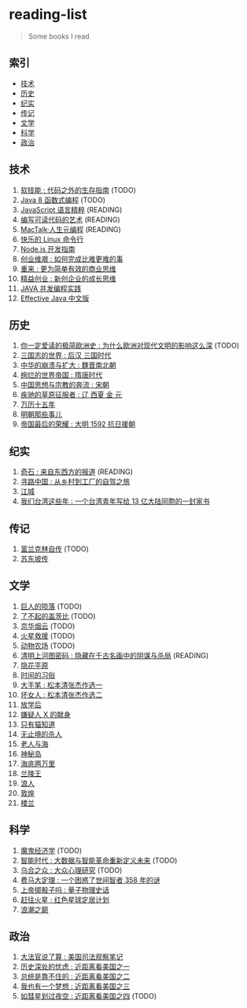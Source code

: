 # reading-list

> Some books I read

## 索引

- [技术](#技术)
- [历史](#历史)
- [纪实](#纪实)
- [传记](#传记)
- [文学](#文学)
- [科学](#科学)
- [政治](#政治)

## 技术

1. [软技能 : 代码之外的生存指南](https://book.douban.com/subject/26835090/) (TODO)
1. [Java 8 函数式编程](https://book.douban.com/subject/26346017/) (TODO)
1. [JavaScript 语言精粹](https://book.douban.com/subject/11874748/) (READING)
1. [编写可读代码的艺术](https://book.douban.com/subject/10797189/) (READING)
2. [MacTalk·人生元编程](https://book.douban.com/subject/25826578/) (READING)
1. [快乐的 Linux 命令行](http://billie66.github.io/TLCL/)
1. [Node.js 开发指南](https://book.douban.com/subject/10789820/)
1. [创业维艰 : 如何完成比难更难的事](https://book.douban.com/subject/26306686/)
1. [重来 : 更为简单有效的商业思维](https://book.douban.com/subject/5320866/)
1. [精益创业 : 新创企业的成长思维](https://book.douban.com/subject/10945606/)
1. [JAVA 并发编程实践](https://book.douban.com/subject/2148132/)
1. [Effective Java 中文版](https://book.douban.com/subject/1103015/)

## 历史

1. [你一定爱读的极简欧洲史 : 为什么欧洲对现代文明的影响这么深](https://book.douban.com/subject/5366248/) (TODO)
1. [三国志的世界 : 后汉 三国时代](https://book.douban.com/subject/25828722/)
1. [中华的崩溃与扩大 : 魏晋南北朝](https://book.douban.com/subject/25828759/)
1. [绚烂的世界帝国 : 隋唐时代](https://book.douban.com/subject/10539156/)
1. [中国思想与宗教的奔流 : 宋朝](https://book.douban.com/subject/10553731/)
1. [疾驰的草原征服者 : 辽 西夏 金 元](https://book.douban.com/subject/20516975/)
1. [万历十五年](https://book.douban.com/subject/1858410/)
1. [明朝那些事儿](https://book.douban.com/subject/7163250/)
1. [帝国最后的荣耀 : 大明 1592 抗日援朝](https://book.douban.com/subject/6791427/)

## 纪实

1. [奇石 : 来自东西方的报道](https://book.douban.com/subject/25833450/) (READING)
1. [寻路中国 : 从乡村到工厂的自驾之旅](https://book.douban.com/subject/5414391/)
1. [江城](https://book.douban.com/subject/7060185/)
1. [我们台湾这些年 : 一个台湾青年写给 13 亿大陆同胞的一封家书](https://book.douban.com/subject/4113090/)

## 传记

1. [富兰克林自传](https://book.douban.com/subject/11632947/) (TODO)
1. [苏东坡传](https://book.douban.com/subject/4896729/)

## 文学

1. [巨人的陨落](https://book.douban.com/subject/26698660/) (TODO)
1. [了不起的盖茨比](https://book.douban.com/subject/22025032/) (TODO)
1. [京华烟云](https://book.douban.com/subject/4871467/) (TODO)
1. [火星救援](https://book.douban.com/subject/26586492/) (TODO)
1. [动物农场](https://book.douban.com/subject/4908879/) (TODO)
1. [清明上河图密码 : 隐藏在千古名画中的阴谋与杀局](https://book.douban.com/subject/26265745/) (READING)
1. [隐花平原](https://book.douban.com/subject/21693092/)
1. [时间的习俗](https://book.douban.com/subject/24840351/)
1. [大手笔 : 松本清张杰作选一](https://book.douban.com/subject/20267980/)
1. [坏女人 : 松本清张杰作选二](https://book.douban.com/subject/20381888/)
1. [放学后](https://book.douban.com/subject/4074636/)
1. [嫌疑人 X 的献身](https://book.douban.com/subject/3211779/)
1. [只有猫知道](https://book.douban.com/subject/6712851/)
1. [无止境的杀人](https://book.douban.com/subject/11621649/)
1. [老人与海](https://book.douban.com/subject/20443556/)
1. [神秘岛](https://book.douban.com/subject/3198681/)
1. [海底两万里](https://book.douban.com/subject/1703952/)
1. [兰陵王](https://book.douban.com/subject/24292290/)
1. [浪人](https://book.douban.com/subject/23011195/)
1. [敦煌](https://book.douban.com/subject/5348044/)
1. [楼兰](https://book.douban.com/subject/24529164/)

## 科学

1. [魔鬼经济学](https://book.douban.com/subject/26799211/) (TODO)
1. [智能时代 : 大数据与智能革命重新定义未来](https://book.douban.com/subject/26838557/) (TODO)
1. [乌合之众 : 大众心理研究](https://book.douban.com/subject/26711347/) (TODO)
1. [费马大定理 : 一个困惑了世间智者 358 年的谜](https://book.douban.com/subject/20494401/)
1. [上帝掷骰子吗 : 量子物理史话](https://book.douban.com/subject/6434486/)
1. [赶往火星 : 红色星球定居计划](https://book.douban.com/subject/10532684/)
1. [浪潮之巅](https://book.douban.com/subject/6709783/)

## 政治

1. [大法官说了算 : 美国司法观察笔记](https://book.douban.com/subject/4915989/)
1. [历史深处的忧虑 : 近距离看美国之一](https://book.douban.com/subject/1027191/)
1. [总统是靠不住的 : 近距离看美国之二](https://book.douban.com/subject/1056315/)
1. [我也有一个梦想 : 近距离看美国之三](https://book.douban.com/subject/1014825/)
1. [如彗星划过夜空 : 近距离看美国之四](https://book.douban.com/subject/1762869/) (TODO)
